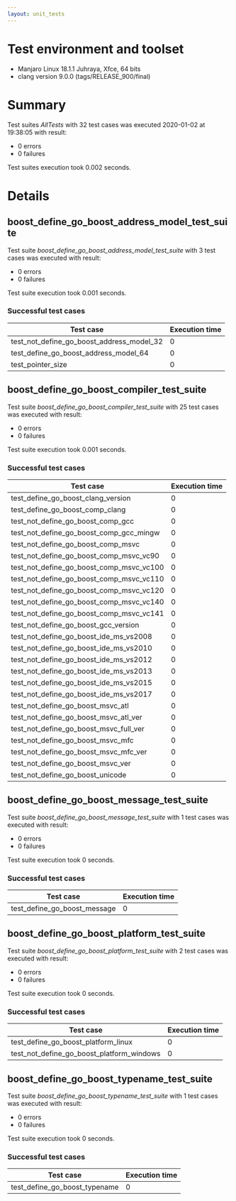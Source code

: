 ```yaml
---
layout: unit_tests
---
```


# Test environment and toolset 

* Manjaro Linux 18.1.1 Juhraya, Xfce, 64 bits
* clang version 9.0.0 (tags/RELEASE_900/final)

# Summary

Test suites *AllTests* with 32 test cases was executed 2020-01-02 at 19:38:05 with result:

* 0 errors
* 0 failures

Test suites execution took 0.002 seconds.

# Details

## boost_define_go_boost_address_model_test_suite

Test suite *boost_define_go_boost_address_model_test_suite* with 3 test cases was executed with result:

* 0 errors
* 0 failures

Test suite execution took 0.001 seconds.

### Successful test cases

Test case|Execution time
-|-
test_not_define_go_boost_address_model_32 | 0
test_define_go_boost_address_model_64 | 0
test_pointer_size | 0

## boost_define_go_boost_compiler_test_suite

Test suite *boost_define_go_boost_compiler_test_suite* with 25 test cases was executed with result:

* 0 errors
* 0 failures

Test suite execution took 0.001 seconds.

### Successful test cases

Test case|Execution time
-|-
test_define_go_boost_clang_version | 0
test_define_go_boost_comp_clang | 0
test_not_define_go_boost_comp_gcc | 0
test_not_define_go_boost_comp_gcc_mingw | 0
test_not_define_go_boost_comp_msvc | 0
test_not_define_go_boost_comp_msvc_vc90 | 0
test_not_define_go_boost_comp_msvc_vc100 | 0
test_not_define_go_boost_comp_msvc_vc110 | 0
test_not_define_go_boost_comp_msvc_vc120 | 0
test_not_define_go_boost_comp_msvc_vc140 | 0
test_not_define_go_boost_comp_msvc_vc141 | 0
test_not_define_go_boost_gcc_version | 0
test_not_define_go_boost_ide_ms_vs2008 | 0
test_not_define_go_boost_ide_ms_vs2010 | 0
test_not_define_go_boost_ide_ms_vs2012 | 0
test_not_define_go_boost_ide_ms_vs2013 | 0
test_not_define_go_boost_ide_ms_vs2015 | 0
test_not_define_go_boost_ide_ms_vs2017 | 0
test_not_define_go_boost_msvc_atl | 0
test_not_define_go_boost_msvc_atl_ver | 0
test_not_define_go_boost_msvc_full_ver | 0
test_not_define_go_boost_msvc_mfc | 0
test_not_define_go_boost_msvc_mfc_ver | 0
test_not_define_go_boost_msvc_ver | 0
test_not_define_go_boost_unicode | 0

## boost_define_go_boost_message_test_suite

Test suite *boost_define_go_boost_message_test_suite* with 1 test cases was executed with result:

* 0 errors
* 0 failures

Test suite execution took 0 seconds.

### Successful test cases

Test case|Execution time
-|-
test_define_go_boost_message | 0

## boost_define_go_boost_platform_test_suite

Test suite *boost_define_go_boost_platform_test_suite* with 2 test cases was executed with result:

* 0 errors
* 0 failures

Test suite execution took 0 seconds.

### Successful test cases

Test case|Execution time
-|-
test_define_go_boost_platform_linux | 0
test_not_define_go_boost_platform_windows | 0

## boost_define_go_boost_typename_test_suite

Test suite *boost_define_go_boost_typename_test_suite* with 1 test cases was executed with result:

* 0 errors
* 0 failures

Test suite execution took 0 seconds.

### Successful test cases

Test case|Execution time
-|-
test_define_go_boost_typename | 0
